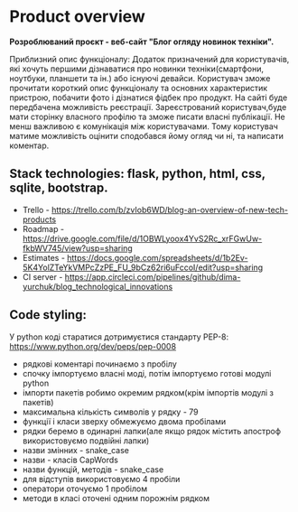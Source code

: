 # Product overview

**Розроблюваний проєкт - веб-сайт "Блог огляду новинок техніки".** 
  
Приблизний опис функціоналу:
	Додаток призначений для користувачів, які хочуть першими дізнаватися про новинки техніки(смартфони, ноутбуки, планшети та ін.) або існуючі девайси.
Користувач зможе прочитати короткий опис функціоналу та основних характеристик пристрою, побачити фото і дізнатися фідбек про продукт. 
 	На сайті буде передбачена можливість реєстрації. Зареєстрований користувач,буде мати сторінку власного профілю та зможе писати власні публікації.  Не менш важливою є комунікація між користувачами. Тому користувач матиме можливість оцінити сподобався йому огляд чи ні, та написати коментар.
 
## Stack technologies: flask, python, html, css, sqlite, bootstrap.

* Trello - https://trello.com/b/zvIob6WD/blog-an-overview-of-new-tech-products
* Roadmap - https://drive.google.com/file/d/1OBWLyoox4YvS2Rc_xrFGwUw-fkbWV745/view?usp=sharing
* Estimates - https://docs.google.com/spreadsheets/d/1b2Ev-5K4YolZTeYkVMPcZzPE_FU_9bCz62ri6uFccoI/edit?usp=sharing
* CI server -  https://app.circleci.com/pipelines/github/dima-yurchuk/blog_technological_innovations

## Code styling:
У python коді старатися дотримуєтися стандарту PEP-8:
https://www.python.org/dev/peps/pep-0008

* рядкові коментарі починаємо з пробілу
* спочку імпортуємо власні моді, потім імпортуємо готові модулі python
* імпорти пакетів робимо окремим рядком(крім імпортів модулі з пакетів)
* максимальна кількість символів у рядку - 79
* функції і класи зверху обмежуємо двома пробілами
* рядки беремо в одинарні лапки(але якщо рядок містить апостроф використовуємо подвійні лапки) 
* назви змінних - snake_case 
* назви - класів CapWords
* назви функцій, методів - snake_case 
* для відступів використовуємо 4 пробіли
* оператори оточуємо 1 пробілом
* методи в класі оточені одним порожнім рядком
